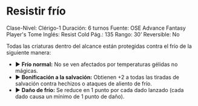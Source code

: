 # Resistir frío

Clase-Nivel: Clérigo-1
Duración: 6 turnos
Fuente: OSE Advance Fantasy Player's Tome
Inglés: Resist Cold
Pág.: 135
Rango: 30’
Reversible: No

Todas las criaturas dentro del alcance están protegidas contra el frío de la siguiente manera:  

- ▶ **Frío normal:** No se ven afectados por temperaturas gélidas no mágicas.
- ▶ **Bonificación a la salvación:** Obtienen +2 a todas las tiradas de salvación contra hechizos o ataques de aliento de frío.
- ▶ **Daño de frío:** Se reduce en 1 punto por cada dado lanzado (cada dado causa un mínimo de 1 punto de daño).